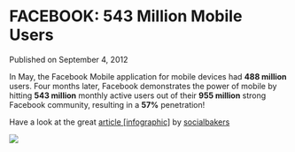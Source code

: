 # FACEBOOK: 543 Million Mobile Users

Published on September 4, 2012

In May, the Facebook Mobile application for mobile devices had **488 million** users. Four months later, Facebook demonstrates the power of mobile by hitting **543 million** monthly active users out of their **955 million** strong Facebook community, resulting in a **57%** penetration!

Have a look at the great [article \[infographic\]](https://www.socialbakers.com/blog/814-facebook-mobile-hits-543-million-users-infographic/ "Infographic") by [socialbakers](https://www.socialbakers.com "SocialBakers")

![](https://www.socialbakers.com//storage/www/facebookmobile-500million.png)
